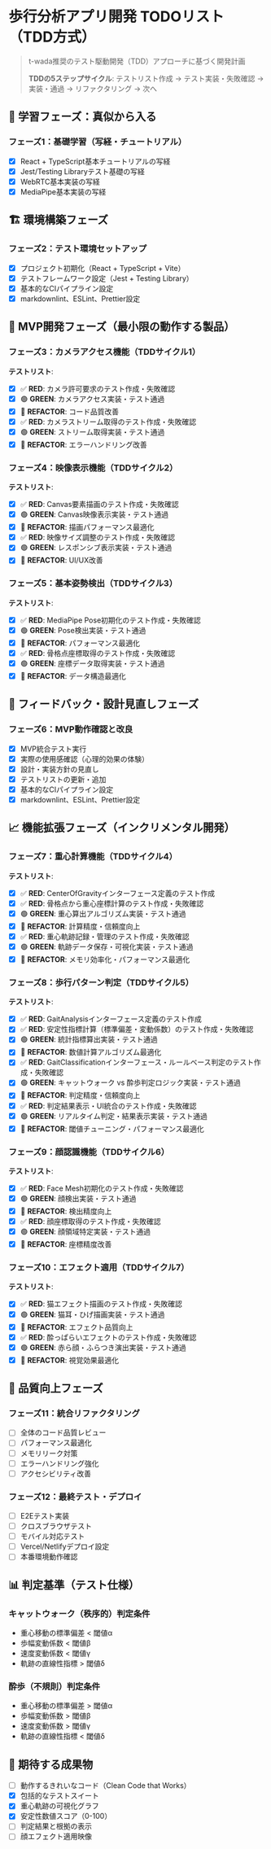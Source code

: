 # 歩行分析アプリ開発 TODOリスト（TDD方式）

> t-wada推奨のテスト駆動開発（TDD）アプローチに基づく開発計画
>
> **TDDの5ステップサイクル**: テストリスト作成 → テスト実装・失敗確認 → 実装・通過 → リファクタリング → 次へ

## 🎯 学習フェーズ：真似から入る

### フェーズ1：基礎学習（写経・チュートリアル）

- [x] React + TypeScript基本チュートリアルの写経
- [x] Jest/Testing Libraryテスト基礎の写経  
- [x] WebRTC基本実装の写経
- [x] MediaPipe基本実装の写経

## 🏗️ 環境構築フェーズ

### フェーズ2：テスト環境セットアップ

- [x] プロジェクト初期化（React + TypeScript + Vite）
- [x] テストフレームワーク設定（Jest + Testing Library）
- [x] 基本的なCIパイプライン設定
- [x] markdownlint、ESLint、Prettier設定

## 🚀 MVP開発フェーズ（最小限の動作する製品）

### フェーズ3：カメラアクセス機能（TDDサイクル1）

**テストリスト**:

- [x] ✅ **RED**: カメラ許可要求のテスト作成・失敗確認
- [x] 🟢 **GREEN**: カメラアクセス実装・テスト通過
- [x] 🔄 **REFACTOR**: コード品質改善
- [x] ✅ **RED**: カメラストリーム取得のテスト作成・失敗確認  
- [x] 🟢 **GREEN**: ストリーム取得実装・テスト通過
- [x] 🔄 **REFACTOR**: エラーハンドリング改善

### フェーズ4：映像表示機能（TDDサイクル2）

**テストリスト**:

- [x] ✅ **RED**: Canvas要素描画のテスト作成・失敗確認
- [x] 🟢 **GREEN**: Canvas映像表示実装・テスト通過  
- [x] 🔄 **REFACTOR**: 描画パフォーマンス最適化
- [x] ✅ **RED**: 映像サイズ調整のテスト作成・失敗確認
- [x] 🟢 **GREEN**: レスポンシブ表示実装・テスト通過
- [x] 🔄 **REFACTOR**: UI/UX改善

### フェーズ5：基本姿勢検出（TDDサイクル3）

**テストリスト**:

- [x] ✅ **RED**: MediaPipe Pose初期化のテスト作成・失敗確認
- [x] 🟢 **GREEN**: Pose検出実装・テスト通過
- [x] 🔄 **REFACTOR**: パフォーマンス最適化
- [x] ✅ **RED**: 骨格点座標取得のテスト作成・失敗確認
- [x] 🟢 **GREEN**: 座標データ取得実装・テスト通過  
- [x] 🔄 **REFACTOR**: データ構造最適化

## 🔄 フィードバック・設計見直しフェーズ

### フェーズ6：MVP動作確認と改良

- [x] MVP統合テスト実行
- [x] 実際の使用感確認（心理的効果の体験）
- [x] 設計・実装方針の見直し
- [x] テストリストの更新・追加
- [x] 基本的なCIパイプライン設定
- [x] markdownlint、ESLint、Prettier設定

## 📈 機能拡張フェーズ（インクリメンタル開発）

### フェーズ7：重心計算機能（TDDサイクル4）

**テストリスト**:

- [x] ✅ **RED**: CenterOfGravityインターフェース定義のテスト作成
- [x] ✅ **RED**: 骨格点から重心座標計算のテスト作成・失敗確認
- [x] 🟢 **GREEN**: 重心算出アルゴリズム実装・テスト通過
- [x] 🔄 **REFACTOR**: 計算精度・信頼度向上
- [x] ✅ **RED**: 重心軌跡記録・管理のテスト作成・失敗確認
- [x] 🟢 **GREEN**: 軌跡データ保存・可視化実装・テスト通過
- [x] 🔄 **REFACTOR**: メモリ効率化・パフォーマンス最適化

### フェーズ8：歩行パターン判定（TDDサイクル5）

**テストリスト**:

- [x] ✅ **RED**: GaitAnalysisインターフェース定義のテスト作成
- [x] ✅ **RED**: 安定性指標計算（標準偏差・変動係数）のテスト作成・失敗確認
- [x] 🟢 **GREEN**: 統計指標算出実装・テスト通過
- [x] 🔄 **REFACTOR**: 数値計算アルゴリズム最適化
- [x] ✅ **RED**: GaitClassificationインターフェース・ルールベース判定のテスト作成・失敗確認
- [x] 🟢 **GREEN**: キャットウォーク vs 酔歩判定ロジック実装・テスト通過
- [x] 🔄 **REFACTOR**: 判定精度・信頼度向上
- [x] ✅ **RED**: 判定結果表示・UI統合のテスト作成・失敗確認
- [x] 🟢 **GREEN**: リアルタイム判定・結果表示実装・テスト通過
- [x] 🔄 **REFACTOR**: 閾値チューニング・パフォーマンス最適化

### フェーズ9：顔認識機能（TDDサイクル6）

**テストリスト**:

- [x] ✅ **RED**: Face Mesh初期化のテスト作成・失敗確認
- [x] 🟢 **GREEN**: 顔検出実装・テスト通過
- [x] 🔄 **REFACTOR**: 検出精度向上
- [x] ✅ **RED**: 顔座標取得のテスト作成・失敗確認
- [x] 🟢 **GREEN**: 顔領域特定実装・テスト通過
- [x] 🔄 **REFACTOR**: 座標精度改善

### フェーズ10：エフェクト適用（TDDサイクル7）

**テストリスト**:

- [x] ✅ **RED**: 猫エフェクト描画のテスト作成・失敗確認
- [x] 🟢 **GREEN**: 猫耳・ひげ描画実装・テスト通過
- [x] 🔄 **REFACTOR**: エフェクト品質向上
- [x] ✅ **RED**: 酔っぱらいエフェクトのテスト作成・失敗確認
- [x] 🟢 **GREEN**: 赤ら顔・ふらつき演出実装・テスト通過
- [x] 🔄 **REFACTOR**: 視覚効果最適化

## 🔧 品質向上フェーズ

### フェーズ11：統合リファクタリング

- [ ] 全体のコード品質レビュー
- [ ] パフォーマンス最適化
- [ ] メモリリーク対策
- [ ] エラーハンドリング強化
- [ ] アクセシビリティ改善

### フェーズ12：最終テスト・デプロイ

- [ ] E2Eテスト実装
- [ ] クロスブラウザテスト
- [ ] モバイル対応テスト
- [ ] Vercel/Netlifyデプロイ設定
- [ ] 本番環境動作確認

## 📊 判定基準（テスト仕様）

### キャットウォーク（秩序的）判定条件

- 重心移動の標準偏差 < 閾値α
- 歩幅変動係数 < 閾値β  
- 速度変動係数 < 閾値γ
- 軌跡の直線性指標 > 閾値δ

### 酔歩（不規則）判定条件

- 重心移動の標準偏差 > 閾値α
- 歩幅変動係数 > 閾値β
- 速度変動係数 > 閾値γ  
- 軌跡の直線性指標 < 閾値δ

## 🎯 期待する成果物

- [ ] 動作するきれいなコード（Clean Code that Works）
- [x] 包括的なテストスイート
- [x] 重心軌跡の可視化グラフ
- [x] 安定性数値スコア（0-100）
- [ ] 判定結果と根拠の表示
- [ ] 顔エフェクト適用映像
